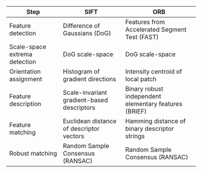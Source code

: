 | Step                          | SIFT                                       | ORB                                                   |
|-------------------------------|--------------------------------------------|-------------------------------------------------------|
| Feature detection             | Difference of Gaussians (DoG)              | Features from Accelerated Segment Test (FAST)         |
| Scale-space extrema detection | DoG scale-space                            | DoG scale-space                                       |
| Orientation assignment        | Histogram of gradient directions           | Intensity centroid of local patch                     |
| Feature description           | Scale-invariant gradient-based descriptors | Binary robust independent elementary features (BRIEF) |
| Feature matching              | Euclidean distance of descriptor vectors   | Hamming distance of binary descriptor strings         |
| Robust matching               | Random Sample Consensus (RANSAC)           | Random Sample Consensus (RANSAC)                      |
